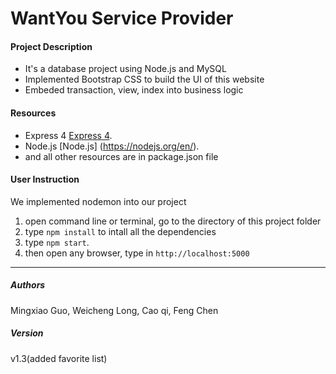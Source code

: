 # WantYou Service Provider

#### Project Description
* It's a database project using Node.js and MySQL
* Implemented Bootstrap CSS to build the UI of this website
* Embeded transaction, view, index into business logic

#### Resources
* Express 4 [Express 4](http://expressjs.com/).
* Node.js [Node.js] (https://nodejs.org/en/).
* and all other resources are in package.json file

#### User Instruction
We implemented nodemon into our project

1. open command line or terminal, go to the directory of this project folder
2. type `npm install` to intall all the dependencies
2. type  `npm start`.
3. then open any browser, type in `http://localhost:5000`

------------------------------------------------------------------------------

##### Authors
Mingxiao Guo, Weicheng Long, Cao qi, Feng Chen

##### Version
v1.3(added favorite list)

